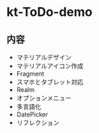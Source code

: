 # kt-ToDo-demo

## 内容
- マテリアルデザイン  
- マテリアルアイコン作成  
- Fragment  
- スマホとタブレット対応  
- Realm  
- オプションメニュー  
- 多言語化  
- DatePicker  
- リフレクション  
